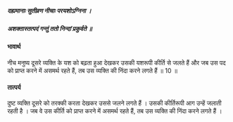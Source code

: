 ##### दह्यमानाः सुतीव्रण नीचाः परयशोऽग्निना ।
##### अशक्तास्तत्पदं गन्तुं ततो निन्दां प्रकुर्वते ॥

#### भावार्थ

नीच मनुष्य दूसरे व्यक्ति के यश को बढ़ता हुआ देखकर उसकी यशरूपी कीर्ति से जलते हैं और जब उस पद को प्राप्त करने में असमर्थ रहते हैं, तब उस व्यक्ति की निंदा करने लगते हैं ॥ 10 ॥

#### तात्पर्य

दुष्ट व्यक्ति दूसरे को तरक्की करता देखकर उससे जलने लगते हैं । उसकी कीर्तिरूपी आग उन्हें जलाती रहती है । जब वे उस कीर्ति को प्राप्त करने में असमर्थ रहते हैं, तब उस व्यक्ति की निंदा करने लगते हैं ।